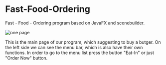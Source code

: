 # Fast-Food-Ordering
Fast - Food - Ordering program based on JavaFX and scenebuilder.

![one page](https://user-images.githubusercontent.com/73636880/117566328-e87e9880-b0d7-11eb-911f-355c8eb465e5.PNG)

This is the main page of our program, which suggesting to buy a butger.
On the left side we can see the menu bar, which is also have their own functions.
In order to go to the menu list press the button "Eat-In" or just "Order Now" button.



